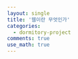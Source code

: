 ```yaml
---
layout: single
title: '웹이란 무엇인가'
categories:
  - dormitory-project
comments: true
use_math: true
---
```










